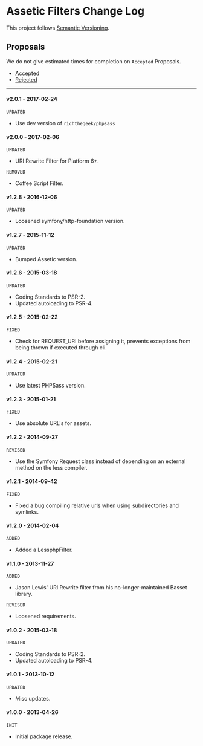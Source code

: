 # Assetic Filters Change Log

This project follows [Semantic Versioning](CONTRIBUTING.md).

## Proposals

We do not give estimated times for completion on `Accepted` Proposals.

- [Accepted](https://github.com/cartalyst/assetic-filters/labels/Accepted)
- [Rejected](https://github.com/cartalyst/assetic-filters/labels/Rejected)

---

#### v2.0.1 - 2017-02-24

`UPDATED`

- Use dev version of `richthegeek/phpsass`

#### v2.0.0 - 2017-02-06

`UPDATED`

- URI Rewrite Filter for Platform 6+.

`REMOVED`

- Coffee Script Filter.

#### v1.2.8 - 2016-12-06

`UPDATED`

- Loosened symfony/http-foundation version.

#### v1.2.7 - 2015-11-12

`UPDATED`

- Bumped Assetic version.

#### v1.2.6 - 2015-03-18

`UPDATED`

- Coding Standards to PSR-2.
- Updated autoloading to PSR-4.

#### v1.2.5 - 2015-02-22

`FIXED`

- Check for REQUEST_URI before assigning it, prevents exceptions from being thrown if executed through cli.

#### v1.2.4 - 2015-02-21

`UPDATED`

- Use latest PHPSass version.

#### v1.2.3 - 2015-01-21

`FIXED`

- Use absolute URL's for assets.

#### v1.2.2 - 2014-09-27

`REVISED`

- Use the Symfony Request class instead of depending on an external method on the less compiler.

#### v1.2.1 - 2014-09-42

`FIXED`

- Fixed a bug compiling relative urls when using subdirectories and symlinks.

#### v1.2.0 - 2014-02-04

`ADDED`

- Added a LessphpFilter.

#### v1.1.0 - 2013-11-27

`ADDED`

- Jason Lewis' URI Rewrite filter from his no-longer-maintained Basset library.

`REVISED`

- Loosened requirements.

#### v1.0.2 - 2015-03-18

`UPDATED`

- Coding Standards to PSR-2.
- Updated autoloading to PSR-4.

#### v1.0.1 - 2013-10-12

`UPDATED`

- Misc updates.

#### v1.0.0 - 2013-04-26

`INIT`

- Initial package release.

